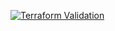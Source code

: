 
[![Terraform Validation](https://github.com/HappyPathway/terraform-aws-pipeline-codepipeline/actions/workflows/terraform.yaml/badge.svg)](https://github.com/HappyPathway/terraform-aws-pipeline-codepipeline/actions/workflows/terraform.yaml)
